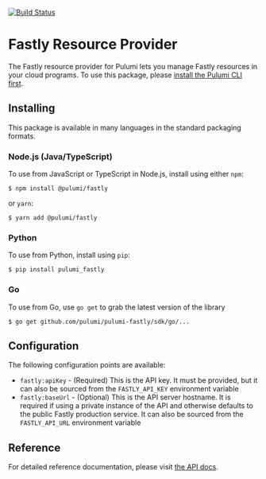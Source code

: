 [![Build Status](https://travis-ci.com/pulumi/pulumi-fastly.svg?token=eHg7Zp5zdDDJfTjY8ejq&branch=master)](https://travis-ci.com/pulumi/pulumi-fastly)

# Fastly Resource Provider

The Fastly resource provider for Pulumi lets you manage Fastly resources in your cloud programs. To use
this package, please [install the Pulumi CLI first](https://pulumi.io/).

## Installing

This package is available in many languages in the standard packaging formats.

### Node.js (Java/TypeScript)

To use from JavaScript or TypeScript in Node.js, install using either `npm`:

    $ npm install @pulumi/fastly

or `yarn`:

    $ yarn add @pulumi/fastly

### Python

To use from Python, install using `pip`:

    $ pip install pulumi_fastly

### Go

To use from Go, use `go get` to grab the latest version of the library

    $ go get github.com/pulumi/pulumi-fastly/sdk/go/...

## Configuration

The following configuration points are available:

- `fastly:apiKey` - (Required) This is the API key. It must be provided, but it can also be sourced from the `FASTLY_API_KEY` 
  environment variable
- `fastly:baseUrl` - (Optional) This is the API server hostname. It is required if using a private instance of the API and 
  otherwise defaults to the public Fastly production service. It can also be sourced from the `FASTLY_API_URL` environment variable

## Reference

For detailed reference documentation, please visit [the API docs](https://pulumi.io/reference/pkg/nodejs/@pulumi/fastly/index.html).
